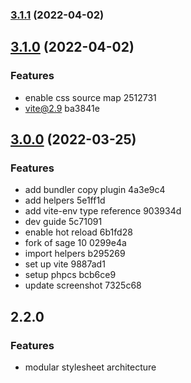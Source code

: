 ### [3.1.1](///compare/3.1.0...3.1.1) (2022-04-02)

## [3.1.0](///compare/3.0.0...3.1.0) (2022-04-02)

### Features

-   enable css source map 2512731
-   vite@2.9 ba3841e

## [3.0.0](///compare/2.2.0...3.0.0) (2022-03-25)

### Features

-   add bundler copy plugin 4a3e9c4
-   add helpers 5e1ff1d
-   add vite-env type reference 903934d
-   dev guide 5c71091
-   enable hot reload 6b1fd28
-   fork of sage 10 0299e4a
-   import helpers b295269
-   set up vite 9887ad1
-   setup phpcs bcb6ce9
-   update screenshot 7325c68

## 2.2.0

### Features

-   modular stylesheet architecture
